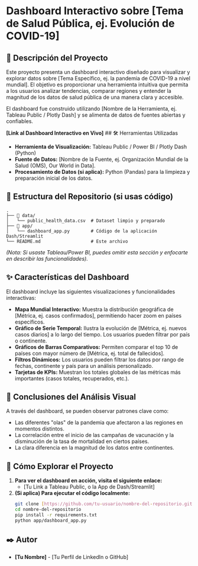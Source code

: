 # Dashboard Interactivo sobre [Tema de Salud Pública, ej. Evolución de COVID-19]

## 📝 Descripción del Proyecto

Este proyecto presenta un dashboard interactivo diseñado para visualizar y explorar datos sobre [Tema Específico, ej. la pandemia de COVID-19 a nivel mundial]. El objetivo es proporcionar una herramienta intuitiva que permita a los usuarios analizar tendencias, comparar regiones y entender la magnitud de los datos de salud pública de una manera clara y accesible.

El dashboard fue construido utilizando [Nombre de la Herramienta, ej. Tableau Public / Plotly Dash] y se alimenta de datos de fuentes abiertas y confiables.

**[Link al Dashboard Interactivo en Vivo]** ## 🛠️ Herramientas Utilizadas

* **Herramienta de Visualización:** Tableau Public / Power BI / Plotly Dash (Python)
* **Fuente de Datos:** [Nombre de la Fuente, ej. Organización Mundial de la Salud (OMS), Our World in Data].
* **Procesamiento de Datos (si aplica):** Python (Pandas) para la limpieza y preparación inicial de los datos.

## 📂 Estructura del Repositorio (si usas código)

```
.
├── 📁 data/
│   └── public_health_data.csv  # Dataset limpio y preparado
├── 📁 app/
│   └── dashboard_app.py        # Código de la aplicación Dash/Streamlit
└── README.md                   # Este archivo
```
*(Nota: Si usaste Tableau/Power BI, puedes omitir esta sección y enfocarte en describir las funcionalidades).*

## ✨ Características del Dashboard

El dashboard incluye las siguientes visualizaciones y funcionalidades interactivas:

* **Mapa Mundial Interactivo:** Muestra la distribución geográfica de [Métrica, ej. casos confirmados], permitiendo hacer zoom en países específicos.
* **Gráfico de Serie Temporal:** Ilustra la evolución de [Métrica, ej. nuevos casos diarios] a lo largo del tiempo. Los usuarios pueden filtrar por país o continente.
* **Gráficos de Barras Comparativos:** Permiten comparar el top 10 de países con mayor número de [Métrica, ej. total de fallecidos].
* **Filtros Dinámicos:** Los usuarios pueden filtrar los datos por rango de fechas, continente y país para un análisis personalizado.
* **Tarjetas de KPIs:** Muestran los totales globales de las métricas más importantes (casos totales, recuperados, etc.).

## 🎯 Conclusiones del Análisis Visual

A través del dashboard, se pueden observar patrones clave como:

* Las diferentes "olas" de la pandemia que afectaron a las regiones en momentos distintos.
* La correlación entre el inicio de las campañas de vacunación y la disminución de la tasa de mortalidad en ciertos países.
* La clara diferencia en la magnitud de los datos entre continentes.

## 🚀 Cómo Explorar el Proyecto

1.  **Para ver el dashboard en acción, visita el siguiente enlace:**
    * [Tu Link a Tableau Public, o la App de Dash/Streamlit]
2.  **(Si aplica) Para ejecutar el código localmente:**
    ```bash
    git clone [https://github.com/tu-usuario/nombre-del-repositorio.git](https://github.com/tu-usuario/nombre-del-repositorio.git)
    cd nombre-del-repositorio
    pip install -r requirements.txt
    python app/dashboard_app.py
    ```

## ✒️ Autor

* **[Tu Nombre]** - [Tu Perfil de LinkedIn o GitHub]
